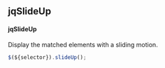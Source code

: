 ## jqSlideUp
#### jqSlideUp
Display the matched elements with a sliding motion.
```javascript
$(${selector}).slideUp();
```